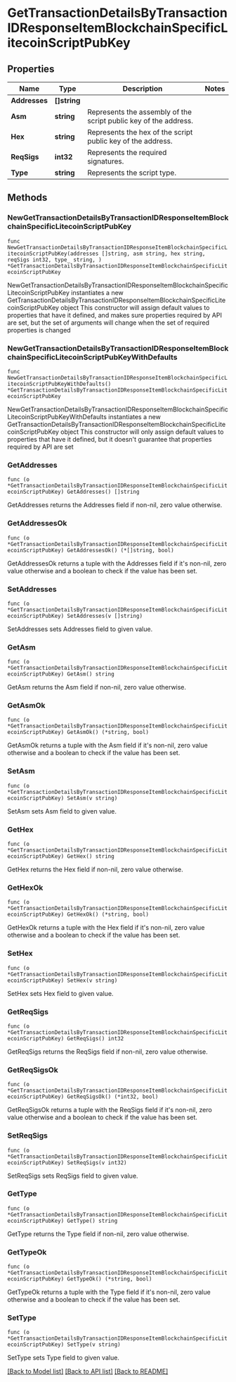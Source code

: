 # GetTransactionDetailsByTransactionIDResponseItemBlockchainSpecificLitecoinScriptPubKey

## Properties

Name | Type | Description | Notes
------------ | ------------- | ------------- | -------------
**Addresses** | **[]string** |  | 
**Asm** | **string** | Represents the assembly of the script public key of the address. | 
**Hex** | **string** | Represents the hex of the script public key of the address. | 
**ReqSigs** | **int32** | Represents the required signatures. | 
**Type** | **string** | Represents the script type. | 

## Methods

### NewGetTransactionDetailsByTransactionIDResponseItemBlockchainSpecificLitecoinScriptPubKey

`func NewGetTransactionDetailsByTransactionIDResponseItemBlockchainSpecificLitecoinScriptPubKey(addresses []string, asm string, hex string, reqSigs int32, type_ string, ) *GetTransactionDetailsByTransactionIDResponseItemBlockchainSpecificLitecoinScriptPubKey`

NewGetTransactionDetailsByTransactionIDResponseItemBlockchainSpecificLitecoinScriptPubKey instantiates a new GetTransactionDetailsByTransactionIDResponseItemBlockchainSpecificLitecoinScriptPubKey object
This constructor will assign default values to properties that have it defined,
and makes sure properties required by API are set, but the set of arguments
will change when the set of required properties is changed

### NewGetTransactionDetailsByTransactionIDResponseItemBlockchainSpecificLitecoinScriptPubKeyWithDefaults

`func NewGetTransactionDetailsByTransactionIDResponseItemBlockchainSpecificLitecoinScriptPubKeyWithDefaults() *GetTransactionDetailsByTransactionIDResponseItemBlockchainSpecificLitecoinScriptPubKey`

NewGetTransactionDetailsByTransactionIDResponseItemBlockchainSpecificLitecoinScriptPubKeyWithDefaults instantiates a new GetTransactionDetailsByTransactionIDResponseItemBlockchainSpecificLitecoinScriptPubKey object
This constructor will only assign default values to properties that have it defined,
but it doesn't guarantee that properties required by API are set

### GetAddresses

`func (o *GetTransactionDetailsByTransactionIDResponseItemBlockchainSpecificLitecoinScriptPubKey) GetAddresses() []string`

GetAddresses returns the Addresses field if non-nil, zero value otherwise.

### GetAddressesOk

`func (o *GetTransactionDetailsByTransactionIDResponseItemBlockchainSpecificLitecoinScriptPubKey) GetAddressesOk() (*[]string, bool)`

GetAddressesOk returns a tuple with the Addresses field if it's non-nil, zero value otherwise
and a boolean to check if the value has been set.

### SetAddresses

`func (o *GetTransactionDetailsByTransactionIDResponseItemBlockchainSpecificLitecoinScriptPubKey) SetAddresses(v []string)`

SetAddresses sets Addresses field to given value.


### GetAsm

`func (o *GetTransactionDetailsByTransactionIDResponseItemBlockchainSpecificLitecoinScriptPubKey) GetAsm() string`

GetAsm returns the Asm field if non-nil, zero value otherwise.

### GetAsmOk

`func (o *GetTransactionDetailsByTransactionIDResponseItemBlockchainSpecificLitecoinScriptPubKey) GetAsmOk() (*string, bool)`

GetAsmOk returns a tuple with the Asm field if it's non-nil, zero value otherwise
and a boolean to check if the value has been set.

### SetAsm

`func (o *GetTransactionDetailsByTransactionIDResponseItemBlockchainSpecificLitecoinScriptPubKey) SetAsm(v string)`

SetAsm sets Asm field to given value.


### GetHex

`func (o *GetTransactionDetailsByTransactionIDResponseItemBlockchainSpecificLitecoinScriptPubKey) GetHex() string`

GetHex returns the Hex field if non-nil, zero value otherwise.

### GetHexOk

`func (o *GetTransactionDetailsByTransactionIDResponseItemBlockchainSpecificLitecoinScriptPubKey) GetHexOk() (*string, bool)`

GetHexOk returns a tuple with the Hex field if it's non-nil, zero value otherwise
and a boolean to check if the value has been set.

### SetHex

`func (o *GetTransactionDetailsByTransactionIDResponseItemBlockchainSpecificLitecoinScriptPubKey) SetHex(v string)`

SetHex sets Hex field to given value.


### GetReqSigs

`func (o *GetTransactionDetailsByTransactionIDResponseItemBlockchainSpecificLitecoinScriptPubKey) GetReqSigs() int32`

GetReqSigs returns the ReqSigs field if non-nil, zero value otherwise.

### GetReqSigsOk

`func (o *GetTransactionDetailsByTransactionIDResponseItemBlockchainSpecificLitecoinScriptPubKey) GetReqSigsOk() (*int32, bool)`

GetReqSigsOk returns a tuple with the ReqSigs field if it's non-nil, zero value otherwise
and a boolean to check if the value has been set.

### SetReqSigs

`func (o *GetTransactionDetailsByTransactionIDResponseItemBlockchainSpecificLitecoinScriptPubKey) SetReqSigs(v int32)`

SetReqSigs sets ReqSigs field to given value.


### GetType

`func (o *GetTransactionDetailsByTransactionIDResponseItemBlockchainSpecificLitecoinScriptPubKey) GetType() string`

GetType returns the Type field if non-nil, zero value otherwise.

### GetTypeOk

`func (o *GetTransactionDetailsByTransactionIDResponseItemBlockchainSpecificLitecoinScriptPubKey) GetTypeOk() (*string, bool)`

GetTypeOk returns a tuple with the Type field if it's non-nil, zero value otherwise
and a boolean to check if the value has been set.

### SetType

`func (o *GetTransactionDetailsByTransactionIDResponseItemBlockchainSpecificLitecoinScriptPubKey) SetType(v string)`

SetType sets Type field to given value.



[[Back to Model list]](../README.md#documentation-for-models) [[Back to API list]](../README.md#documentation-for-api-endpoints) [[Back to README]](../README.md)


